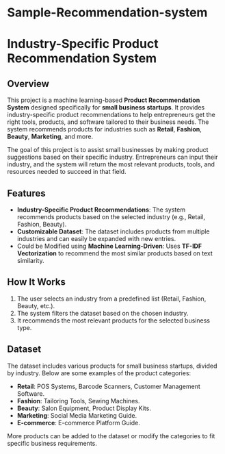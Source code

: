 # Sample-Recommendation-system
# Industry-Specific Product Recommendation System

## Overview
This project is a machine learning-based **Product Recommendation System** designed specifically for **small business startups**. It provides industry-specific product recommendations to help entrepreneurs get the right tools, products, and software tailored to their business needs. The system recommends products for industries such as **Retail**, **Fashion**, **Beauty**, **Marketing**, and more.

The goal of this project is to assist small businesses by making product suggestions based on their specific industry. Entrepreneurs can input their industry, and the system will return the most relevant products, tools, and resources needed to succeed in that field.

## Features
- **Industry-Specific Product Recommendations**: The system recommends products based on the selected industry (e.g., Retail, Fashion, Beauty).
- **Customizable Dataset**: The dataset includes products from multiple industries and can easily be expanded with new entries.
- Could be Modified using **Machine Learning-Driven**: Uses **TF-IDF Vectorization** to recommend the most similar products based on text similarity.

## How It Works
1. The user selects an industry from a predefined list (Retail, Fashion, Beauty, etc.).
2. The system filters the dataset based on the chosen industry.
3. It recommends the most relevant products for the selected business type.

## Dataset
The dataset includes various products for small business startups, divided by industry. Below are some examples of the product categories:
- **Retail**: POS Systems, Barcode Scanners, Customer Management Software.
- **Fashion**: Tailoring Tools, Sewing Machines.
- **Beauty**: Salon Equipment, Product Display Kits.
- **Marketing**: Social Media Marketing Guide.
- **E-commerce**: E-commerce Platform Guide.

More products can be added to the dataset or modify the categories to fit specific business requirements.
